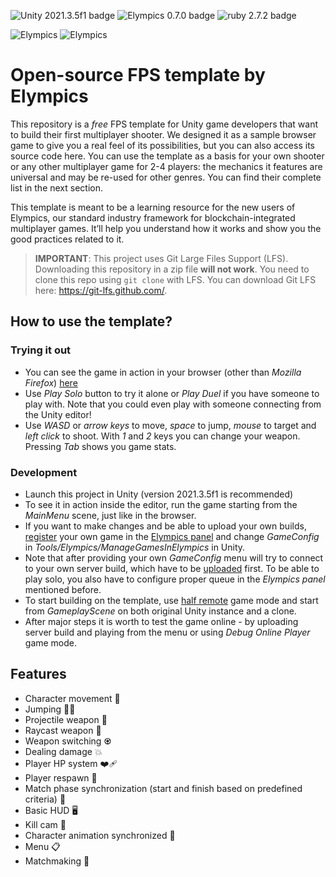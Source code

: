 ![Unity 2021.3.5f1 badge](https://img.shields.io/badge/Unity-2021.3.5f1-blue)
![Elympics 0.7.0 badge](https://img.shields.io/badge/Elympics-0.7.0-white)
![ruby 2.7.2 badge](https://img.shields.io/badge/ruby-2.7.2-red)

![Elympics](https://static.elympics.cc/assets/logo/elympics-light.png#gh-dark-mode-only)
![Elympics](https://static.elympics.cc/assets/logo/elympics-dark.png#gh-light-mode-only)

# Open-source FPS template by Elympics

This repository is a *free* FPS template for Unity game developers that want to build their first multiplayer shooter. We designed it as a sample browser game to give you a real feel of its possibilities, but you can also access its source code here.
You can use the template as a basis for your own shooter or any other multiplayer game for 2-4 players: the mechanics it features are universal and may be re-used for other genres. You can find their complete list in the next section.

This template is meant to be a learning resource for the new users of Elympics, our standard industry framework for blockchain-integrated multiplayer games. It’ll help you understand how it works and show you the good practices related to it.


> __IMPORTANT__: 
> This project uses Git Large Files Support (LFS). Downloading this repository in a zip file **will not work**. You need to clone this repo using `git clone` with LFS.
> You can download Git LFS here: https://git-lfs.github.com/.

## How to use the template?

### Trying it out
- You can see the game in action in your browser (other than *Mozilla Firefox*) [here](https://template-fps.elympics.cc/)
- Use *Play Solo* button to try it alone or *Play Duel* if you have someone to play with. Note that you could even play with someone connecting from the Unity editor!
- Use *WASD* or *arrow keys* to move, *space* to jump, *mouse* to target and *left click* to shoot. With *1* and *2* keys you can change your weapon. Pressing *Tab* shows you game stats.

### Development
- Launch this project in Unity (version 2021.3.5f1 is recommended)
- To see it in action inside the editor, run the game starting from the *MainMenu* scene, just like in the browser.
- If you want to make changes and be able to upload your own builds, [register](https://docs.elympics.cc/getting-started/add-elympics/) your own game in the [Elympics panel](https://panel.elympics.cc/login) and change *GameConfig* in *Tools/Elympics/ManageGamesInElympics* in Unity.
- Note that after providing your own *GameConfig* menu will try to connect to your own server build, which have to be [uploaded](https://docs.elympics.cc/getting-started/upload-builds/) first. To be able to play solo, you also have to configure proper queue in the *Elympics panel* mentioned before.
- To start building on the template, use [half remote](https://docs.elympics.cc/getting-started/run-locally/#half-remote-mode) game mode and start from *GameplayScene* on both original Unity instance and a clone.
- After major steps it is worth to test the game online - by uploading server build and playing from the menu or using *Debug Online Player* game mode.

## Features

- Character movement 🚶
- Jumping 🤸‍♀️
- Projectile weapon 🔫
- Raycast weapon 🔦
- Weapon switching ♼
- Dealing damage 💥
- Player HP system ❤️‍🩹
- Player respawn 💆
- Match phase synchronization (start and finish based on predefined criteria) 🔂
- Basic HUD 🖥
- Kill cam 🎥
- Character animation synchronized 🏃
- Menu 📋
- Matchmaking 🔀
